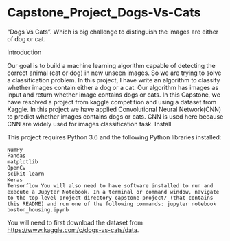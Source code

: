 # Capstone_Project_Dogs-Vs-Cats
“Dogs Vs Cats”. Which is big challenge to distinguish the images are either of dog or cat.

Introduction

Our goal is to build a machine learning algorithm capable of detecting the correct animal (cat or dog) in new unseen images. So we are trying to solve a classification problem. In this project, I have write an algorithm to classify whether images contain either a dog or a cat. Our algorithm has images as input and return whether image contains dogs or cats. In this Capstone, we have resolved a project from kaggle competition and using a dataset from Kaggle. In this project we have applied Convolutional Neural Network(CNN) to predict whether images contains dogs or cats. CNN is used here because CNN are widely used for images classification task.
Install

This project requires Python 3.6 and the following Python libraries installed:

    NumPy
    Pandas
    matplotlib
    OpenCv
    scikit-learn
    Keras
    Tensorflow You will also need to have software installed to run and execute a Jupyter Notebook. In a terminal or command window, navigate to the top-level project directory capstone-project/ (that contains this README) and run one of the following commands: jupyter notebook boston_housing.ipynb

You will need to first download the dataset from https://www.kaggle.com/c/dogs-vs-cats/data.


